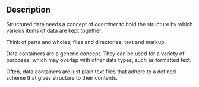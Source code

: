 ## Description

Structured data needs a concept of *container* to hold the structure
by which various items of data are kept together.

Think of parts and wholes, files and directories, text and markup.

Data containers are a generic concept. They can be used for a variety
of purposes, which may overlap with other data types, such as formatted
text.

Often, data containers are just plain text files that adhere to a defined
scheme that gives structure to their contents.
